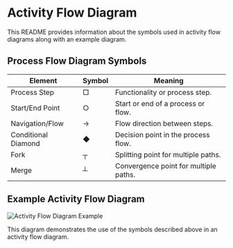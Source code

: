 # Activity Flow Diagram

This README provides information about the symbols used in activity flow diagrams along with an example diagram.

## Process Flow Diagram Symbols

| Element               | Symbol | Meaning                                                        |
|-----------------------|--------|----------------------------------------------------------------|
| Process Step          |   □    | Functionality or process step.                                 |
| Start/End Point       |   ○    | Start or end of a process or flow.                             |
| Navigation/Flow       |   →    | Flow direction between steps.                                  |
| Conditional Diamond   |   ◆    | Decision point in the process flow.                            |
| Fork                  |   ┬    | Splitting point for multiple paths.                            |
| Merge                 |   ┴    | Convergence point for multiple paths.                          |

## Example Activity Flow Diagram

![Activity Flow Diagram Example](main.png)

This diagram demonstrates the use of the symbols described above in an activity flow diagram.

